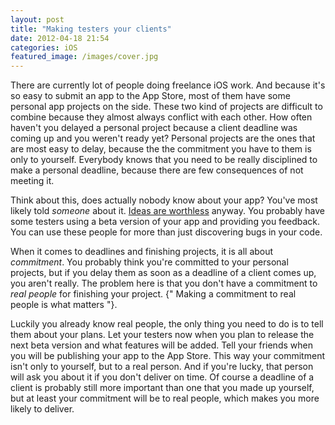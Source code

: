 ```yaml
---
layout: post
title: "Making testers your clients"
date: 2012-04-18 21:54
categories: iOS
featured_image: /images/cover.jpg
---
```

There are currently lot of people doing freelance iOS work. And because it's so easy to submit an app to the App Store, most of them have some personal app projects on the side. These two kind of projects are difficult to combine because they almost always conflict with each other. How often haven't you delayed a personal project because a client deadline was coming up and you weren't ready yet? Personal projects are the ones that are most easy to delay, because the the commitment you have to them is only to yourself. Everybody knows that you need to be really disciplined to make a personal deadline, because there are few consequences of not meeting it.

<!--more-->

Think about this, does actually nobody know about your app? You've most likely told *someone* about it. [Ideas are worthless](http://www.adilwali.com/entrepreneurship/ideas-are-worthless-execution-is-everything/) anyway. You probably have some testers using a beta version of your app and providing you feedback. You can use these people for more than just discovering bugs in your code.

When it comes to deadlines and finishing projects, it is all about *commitment*. You probably think you're committed to your personal projects, but if you delay them as soon as a deadline of a client comes up, you aren't really. The problem here is that you don't have a commitment to *real people* for finishing your project. {" Making a commitment to real people is what matters "}.

Luckily you already know real people, the only thing you need to do is to tell them about your plans. Let your testers now when you plan to release the next beta version and what features will be added. Tell your friends when you will be publishing your app to the App Store. This way your commitment isn't only to yourself, but to a real person. And if you're lucky, that person will ask you about it if you don't deliver on time. Of course a deadline of a client is probably still more important than one that you made up yourself, but at least your commitment will be to real people, which makes you more likely to deliver.
